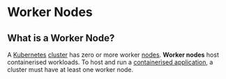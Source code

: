 
# Worker Nodes

## What is a Worker Node?

A [Kubernetes](what-is-kubernetes) [cluster](clusters) has zero or more worker [nodes](nodes).
**Worker nodes** host containerised workloads.
To host and run a [containerised application](../concepts/containerised-application), a cluster must have at least 
one worker node.

